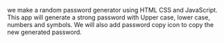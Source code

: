 we make a random password generator using HTML CSS and JavaScript. This app will generate a strong password with Upper case, lower case, numbers and symbols. 
We will also add password copy icon to copy the new generated password. 